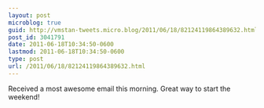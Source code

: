 ```yaml
---
layout: post
microblog: true
guid: http://vmstan-tweets.micro.blog/2011/06/18/82124119864389632.html
post_id: 3041791
date: 2011-06-18T10:34:50-0600
lastmod: 2011-06-18T10:34:50-0600
type: post
url: /2011/06/18/82124119864389632.html
---
```

Received a most awesome email this morning. Great way to start the weekend!
